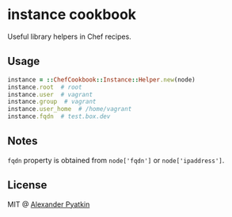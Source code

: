# instance cookbook
Useful library helpers in Chef recipes.

## Usage

```ruby
instance = ::ChefCookbook::Instance::Helper.new(node)
instance.root  # root
instance.user  # vagrant
instance.group  # vagrant
instance.user_home  # /home/vagrant
instance.fqdn  # test.box.dev
```

## Notes
`fqdn` property is obtained from `node['fqdn']` or `node['ipaddress']`.

## License
MIT @ [Alexander Pyatkin](https://github.com/aspyatkin)

